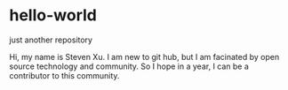 # hello-world
just another repository

Hi, my name is Steven Xu. I am new to git hub, but I am facinated by open source technology and community. So I hope in a year, I can be a contributor to this community.
